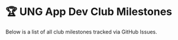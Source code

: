 # 🏆 UNG App Dev Club Milestones

Below is a list of all club milestones tracked via GitHub Issues.

<!-- ACME:accomplishments-table -->
<!-- ACME:end -->
